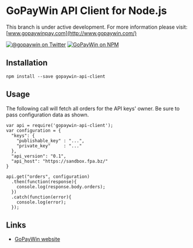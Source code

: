 # GoPayWin API Client for Node.js

This branch is under active development. For more information please visit: [www.gopaywinpay.com](http://www.gopaywin.com/)

[![@gopaywin on Twitter](http://img.shields.io/badge/twitter-%40gopaywin-blue.svg?style=flat)](https://twitter.com/gopaywin)
[![GoPayWin on NPM](https://img.shields.io/npm/v/gopaywin-api-client.svg)](https://www.npmjs.com/package/gopaywin-api-client)


## Installation

```
npm install --save gopaywin-api-client
```


## Usage
The following call will fetch all orders for the API keys' owner. Be sure to pass configuration data as shown.
```
var api = require('gopaywin-api-client');
var configuration = {
  "keys": {
    "publishable_key" : "...",
    "private_key"     : "..."
  },
  "api_version": "0.1",
  "api_host": "https://sandbox.fpa.bz/"
}

api.get("orders", configuration)
  .then(function(response){
    console.log(response.body.orders);
  })
  .catch(function(error){
    console.log(error);
  });
```

## Links

* [GoPayWin website](http://www.gopaywinpay.com/)
